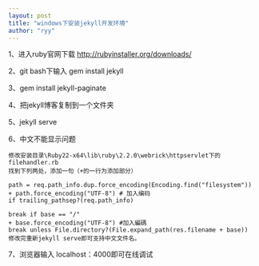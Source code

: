 ```yaml
---
layout: post
title: "windows下安装jekyll开发环境"
author: "ryy"
---
```



1、进入ruby官网下载 
    http://rubyinstaller.org/downloads/
    
2、git bash下输入
    gem install jekyll
    
3、gem install jekyll-paginate

4、把jekyll博客复制到一个文件夹

5、jekyll serve

6、中文不能显示问题

    修改安装目录\Ruby22-x64\lib\ruby\2.2.0\webrick\httpservlet下的filehandler.rb
    找到下列两处，添加一句（+的一行为添加部分）

    path = req.path_info.dup.force_encoding(Encoding.find("filesystem"))
    + path.force_encoding("UTF-8") # 加入编码
    if trailing_pathsep?(req.path_info)

    break if base == "/"
    + base.force_encoding("UTF-8") #加入編碼
    break unless File.directory?(File.expand_path(res.filename + base))
    修改完重新jekyll serve即可支持中文文件名。

7、浏览器输入 localhost：4000即可在线调试	
